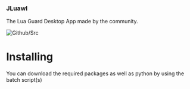 ### JLuawl
The Lua Guard Desktop App made by the community.

![Github/Src](https://github.com/JumbleBumble/JLuawl/assets/113152254/8afb9d70-24ec-471c-b116-cb065dbbb587)

# Installing

You can download the required packages as well as python by using the batch script(s)
